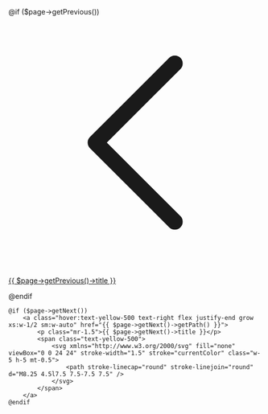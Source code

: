 <div class="text-base  mt-12 pt-3 pb-8 border-t border-yellow-500 font-mono flex justify-between">
    @if ($page->getPrevious())
        <a class="hover:text-yellow-500 flex justify-start grow w-1/2 sm:w-auto" href="{{ $page->getPrevious()->getPath() }}">
            <span class="text-yellow-500">
                <svg xmlns="http://www.w3.org/2000/svg" fill="none" viewBox="0 0 24 24" stroke-width="1.5" stroke="currentColor" class="w-5 h-5 mt-0.5">
                    <path stroke-linecap="round" stroke-linejoin="round" d="M15.75 19.5L8.25 12l7.5-7.5" />
                </svg>
            </span>
            <p class="ml-1.5">{{ $page->getPrevious()->title }}</p>
        </a>
    @endif

    @if ($page->getNext())
        <a class="hover:text-yellow-500 text-right flex justify-end grow xs:w-1/2 sm:w-auto" href="{{ $page->getNext()->getPath() }}">
            <p class="mr-1.5">{{ $page->getNext()->title }}</p>
            <span class="text-yellow-500">
                <svg xmlns="http://www.w3.org/2000/svg" fill="none" viewBox="0 0 24 24" stroke-width="1.5" stroke="currentColor" class="w-5 h-5 mt-0.5">
                    <path stroke-linecap="round" stroke-linejoin="round" d="M8.25 4.5l7.5 7.5-7.5 7.5" />
                </svg>
            </span>
        </a>
    @endif
</div>
